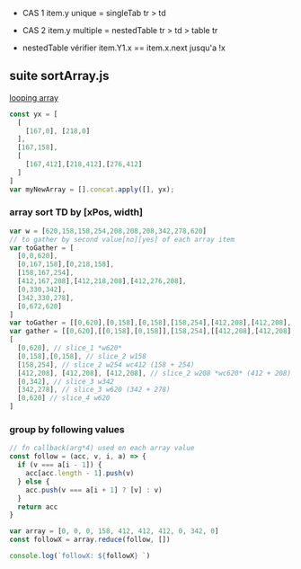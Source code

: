 

- CAS 1 item.y unique = singleTab tr > td
- CAS 2 item.y multiple = nestedTable tr > td > table tr

- nestedTable vérifier item.Y1.x == item.x.next jusqu'a !x

## suite sortArray.js

[looping array](http://www.jstips.co/en/javascript/looping-over-arrays/)

```javascript
const yx = [
  [
    [167,0], [218,0]
  ],
  [167,158],
  [
    [167,412],[218,412],[276,412]
  ]
]
var myNewArray = [].concat.apply([], yx);

```

### array sort TD by [xPos, width]

```javascript
var w = [620,158,158,254,208,208,208,342,278,620]
// to gather by second value[no][yes] of each array item
var toGather = [
  [0,0,620],
  [0,167,158],[0,218,158],
  [158,167,254],
  [412,167,208],[412,218,208],[412,276,208],
  [0,330,342],
  [342,330,278],
  [0,672,620]
]
var toGather = [[0,620],[0,158],[0,158],[158,254],[412,208],[412,208],[412,208],[0,342],[342,278],[0,620]]
var gather = [[0,620],[[0,158],[0,158]],[158,254],[[412,208],[412,208],[412,208]],[0,342],[342,278],[0,620]]
[
  [0,620], // slice_1 *w620*
  [0,158],[0,158], // slice_2 w158
  [158,254], // slice_2 w254 wc412 (158 + 254)
  [412,208], [412,208], [412,208], // slice_2 w208 *wc620* (412 + 208)
  [0,342], // slice_3 w342
  [342,278], // slice_3 w620 (342 + 278)
  [0,620] // slice_4 w620
]

```

### group by following values

```javascript
// fn callback(arg*4) used on each array value
const follow = (acc, v, i, a) => {
  if (v === a[i - 1]) {
    acc[acc.length - 1].push(v)
  } else {
    acc.push(v === a[i + 1] ? [v] : v)
  }
  return acc
}

var array = [0, 0, 0, 158, 412, 412, 412, 0, 342, 0]
const followX = array.reduce(follow, [])

console.log(`followX: ${followX} `)


```
